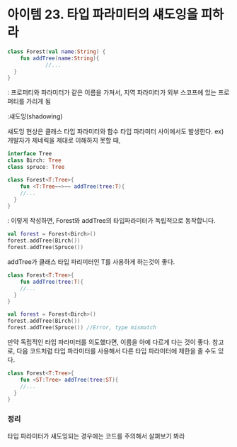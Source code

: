 # 아이템 23. 타입 파라미터의 섀도잉을 피하라

```kotlin
class Forest(val name:String) {
	fun addTree(name:String){
			//...
  }
}
```

: 프로퍼티와 파라미터가 같은 이름을 가져서, 지역 파라미터가 외부 스코프에 있는 프로퍼티를 가리게 됨

:섀도잉(shadowing)

섀도잉 현상은 클래스 타입 파라미터와 함수 타입 파라미터 사이에서도 발생한다. ex) 개발자가 제네릭을 제대로 이해하지 못할 때,

```kotlin
interface Tree
class Birch: Tree
class spruce: Tree

class Forest<T:Tree>{
	fun <T:Tree~~>~~ addTree(tree:T){
    //...
  }
}
```

: 이렇게 작성하면, Forest와 addTree의 타입파라미터가 독립적으로 동작합니다.

```kotlin
val forest = Forest<Birch>()
forest.addTree(Birch())
forest.addTree(Spruce())
```

addTree가 클래스 타입 파리미터인 T를 사용하게 하는것이 좋다.

```kotlin
class Forest<T:Tree>{
	fun addTree(tree:T){
    //...
  }
}

val forest = Forest<Birch>()
forest.addTree(Birch())
forest.addTree(Spruce()) //Error, type mismatch
```

만약 독립적인 타입 파라미터를 의도했다면, 이름을 아예 다르게 다는 것이 좋다. 참고로, 다음 코드처럼 타입 파라미터를 사용해서 다른 타입 파라미터에 제한을 줄 수도 있다.

```kotlin
class Forest<T:Tree>{
	fun <ST:Tree> addTree(tree:ST){
    //...
  }
}
```

### 정리

타입 파라미터가 섀도잉되는 경우에는 코드를 주의해서 살펴보기 봐라